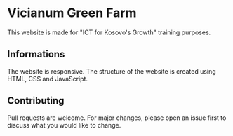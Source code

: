 # Vicianum Green Farm

This website is made for "ICT for Kosovo's Growth" training purposes. 


## Informations 

The website is responsive. The structure of the website is created using HTML, CSS and JavaScript.


## Contributing 

Pull requests are welcome. For major changes, please open an issue first to discuss what you would like to change.
